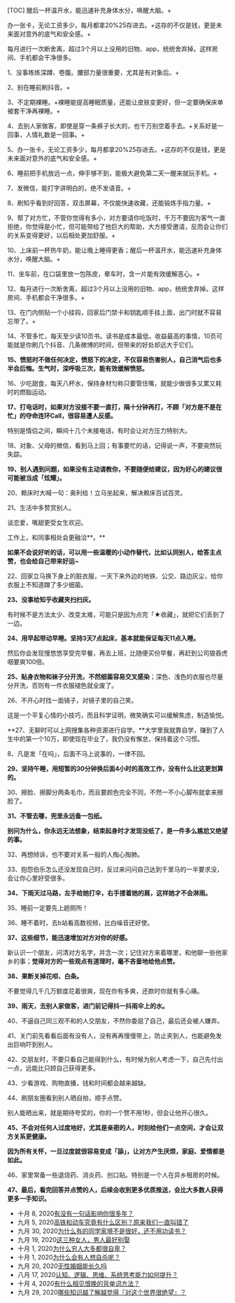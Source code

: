 [TOC]
醒后一杯温开水，能迅速补充身体水分，唤醒大脑。+

办一张卡，无论工资多少，每月都拿20%25存进去。+这存的不仅是钱，更是未来面对意外的底气和安全感。+

每月进行一次断舍离，超过3个月以上没用的旧物、app，统统舍弃掉。这样房间、手机都会干净很多。

1、没事练练深蹲、卷腹。腰部力量很重要，尤其是有对象后。+

2、别在睡前刷抖音。+

3、不定期裸睡。+裸睡能提高睡眠质量，还能让皮肤变更好，但一定要确保床单被套干净再裸睡。+

4、去别人家做客，即使是穿一条裤子长大的，也千万别空着手去。+关系好是一回事，人情礼数是一回事。+

5、办一张卡，无论工资多少，每月都拿20%25存进去。+这存的不仅是钱，更是未来面对意外的底气和安全感。+

6、睡前把手机放远一点，伸手够不到，能极大避免第二天一醒来就玩手机。+

7、发微信，能打字讲明白的，绝不发语音。+

8、刷知乎看到好回答，双击屏幕，不仅能快速收藏，还能锻炼手指力量。+

9、帮了对方忙，不管你觉得有多小，对方要请你吃饭时，千万不要因为客气一直拒绝，你觉得是小忙，但可能带给了他巨大的帮助，大方接受邀请，反而会让你们的关系变得更好，以后相处更加舒服。+

10、上床前一杯热牛奶，能让晚上睡得更香；醒后一杯温开水，能迅速补充身体水分，唤醒大脑。+

11、坐车前，在口袋里放一包陈皮，晕车时，含一片能有效缓解恶心。+

12、每月进行一次断舍离，超过3个月以上没用的旧物、app，统统舍弃掉。这样房间、手机都会干净很多。+

13、在门内侧贴一个小挂钩，回家后门禁卡和钥匙顺手挂上面，出门时就不容易忘带了。+

14、不管多忙，每天至少读10页书。读书是成本最低，收益最高的事情，10页可能就是你刷几个抖音、几条微博的时间，但带来的好处却远大于它们。

**15、愤怒时不做任何决定，愤怒下的决定，不仅容易伤害别人，自己消气后也多半会后悔。生气时，深呼吸三次，能有效缓解愤怒。**

16、少吃甜食，每天八杯水，保持身材匀称只要管住嘴，就能少做很多又累又耗时的燃脂运动。

**17、打电话时，如果对方没接不要一直打，隔十分钟再打，不顾「对方是不是在忙」的夺命连环Call，很容易遭人反感。**

特别是情侣之间，瞬间十几个未接电话，有时会让对方压力特别大。

18、对象、父母的微信，看到马上回；有事要忙的话，记得说一声，不要突然玩失踪。

**19、别人遇到问题，如果没有主动请教你，不要随便给建议，因为好心的建议很可能被当成「炫耀」。**

20、赖床时大喊一句：奥利给！立马坐起来，解决赖床百试百灵。

21、生活中多赞赏别人。

谈恋爱，嘴甜更受女生欢迎。

工作上，和同事相处会更融洽**。**

**如果不会说好听的话，可以用一些温暖的小动作替代，比如认同别人，给答主点赞，也会给自己带来好运~**

22、回家立马换下身上的脏衣服，一天下来外边的地铁、公交、路边灰尘，给你衣服上不知道蹭了多少细菌。

**23、没事给知乎收藏夹扫扫灰。**

有时候不是方法太少、改变太难，可能只是因为点完「★收藏」，就把它们丢到了一边。

**24、用早起带动早睡。坚持3天7点起床，基本就能保证每天11点入睡。**

然后你会发现慢悠悠享受完早餐，再去上班，比随便买份早餐，再赶到公司狼吞虎咽要爽100倍。

**25、贴身衣物和袜子分开洗，不然细菌容易交叉感染**；深色、浅色的衣服也尽量分开洗，否则有一件衣服褪色就全废了。

26、不开心时找一面镜子，对镜子里的自己笑。

这是一个平复心情的小技巧，而且科学证明，微笑确实可以缓解焦虑，制造愉悦。

**27、无聊时可以上网搜集各种资源进行自学。**大学里我就靠自学，赚到了人生中的第一个10万，即使现在毕业了，我仍没有懈怠，保持着这个习惯。

8、凡是发「在吗」，后面不马上说事的，一律不回。

**29、坚持午睡，用短暂的30分钟换后面4小时的高效工作，没有什么比这更划算的。**

30、擦脸、擦脚分两条毛巾，而且要颜色完全不同，不然一不小心脚布就拿来擦脸了。

**31、不管去哪，兜里永远备一包纸。**

**别问为什么，你永远无法想象，结束起身时才发现没纸了，是一件多么尴尬又绝望的事。**

32、再想倾诉，也不要对关系一般的人掏心掏肺。

33、抱怨伯乐怎么还没发现自己时，反过来问问自己达到千里马的一半要求没，会让你心里好受很多。

**34、下雨天过马路，左手给她打伞，右手搂着她的肩，这样她才不会淋雨。**

35、睡前一定要先上趟厕所！

36、睡不着时，去b站看高数视频，比白噪音还好使。

**37、这些细节，能迅速增加对方对你的好感。**

新认识一个朋友，问清对方名字，并念一次；记住对方来着哪里，和他聊一些他家乡的事；**觉得对方的一些观点有道理时，毫不吝啬地给他点赞。**

**38、果断关掉花呗、白条。**

不要觉得几千几万额度花着很爽，现在你有多爽，还款时你就有多心痛。

**39、雨天，去别人家做客，进门前记得抖一抖雨伞上的水。**

40、不逼自己同三观不和的人交朋友，不然你委屈了自己，最后还会被人嫌弃。

41、关门前先看看后面有没有人，没有再再慢慢带上，防止夹到人，也能避免发出巨响吓到别人。

42、交朋友时，不要只看自己能得到什么，有时候为别人考虑一下，自己先付出一点，远能比只顾自己获得更多。

43、少看游戏、购物直播，钱和时间都会越来越缺。

44、刷朋友圈看到别人晒自拍，顺手点赞。

别人能晒出来，就是期待夸奖的，你的一个赞不用1秒，但会让他开心很久。

**45、不会对任何人过度地好，尤其是亲密的人，时刻给他们一点空间，才会让双方关系更健康。**

**因为所有关怀，一旦过度就很容易变成「舔」，让对方产生厌烦，家庭、爱情都是如此。**

46、家里常备一些退烧药、消炎药、创口贴。特别是一个人在异乡租房的时候。

**47、最后，看完回答并点赞的人，后续会收到更多优质推送，会比大多数人获得更多一手知识。**

- 十月 8, 2020[有没有一句话影响你很多年？](http://wpbbw.com/4968.html)
- 九月 5, 2020[高铁和动车究竟有什么区别？原来我们一直叫错了](http://wpbbw.com/2804.html)
- 九月 30, 2020[为什么有的同学家境不是很好，还不用功读书？](http://wpbbw.com/4794.html)
- 九月 19, 2020[这三种女人，男人最好别娶](http://wpbbw.com/4303.html)
- 十月 1, 2020[为什么穷人大多都很自卑？](http://wpbbw.com/4797.html)
- 十月 1, 2020[为什么会有人想自杀呢？](http://wpbbw.com/4799.html)
- 九月 20, 2020[无性婚姻能长久吗](http://wpbbw.com/4313.html)
- 八月 17, 2020[认知、逻辑、思维、系统思考能力如何提升？](http://wpbbw.com/685.html)
- 十月 4, 2020[有什么相见恨晚的背单词方法？](http://wpbbw.com/4906.html)
- 九月 29, 2020[哪些知识越了解越觉得『对这个世界很绝望』？](http://wpbbw.com/4778.html)